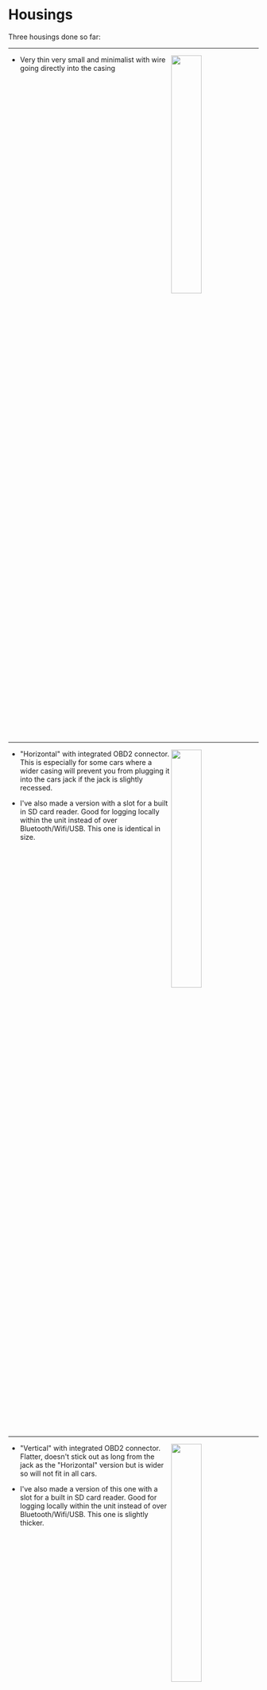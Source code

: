 # Housings

Three housings done so far:

<hr>
<img src=https://user-images.githubusercontent.com/32169384/138956907-5b824772-4a7d-4e6e-83ae-9dbffd630f16.jpg width=35% align=right>  
  
- Very thin very small and minimalist with wire going directly into the casing
<br clear=all>
<hr>
  
<img src=https://user-images.githubusercontent.com/32169384/142175879-03e20653-0231-47e1-94f6-b4317e00aabb.jpg width=35% align=right>  

- "Horizontal" with integrated OBD2 connector. This is especially for some cars where a wider casing will prevent you from plugging it into the cars jack if the jack is slightly recessed.  
  
- I've also made a version with a slot for a built in SD card reader. Good for logging locally within the unit instead of over Bluetooth/Wifi/USB. This one is identical in size.
<br clear=all>
<hr>

<img src=https://user-images.githubusercontent.com/32169384/143077864-54e38de2-3b4a-4f49-bef5-e98d03e61bf6.jpg  width=35% align=right>  

- "Vertical" with integrated OBD2 connector. Flatter, doesn't stick out as long from the jack as the "Horizontal" version but is wider so will not fit in all cars.  
  
- I've also made a version of this one with a slot for a built in SD card reader. Good for logging locally within the unit instead of over Bluetooth/Wifi/USB. This one is slightly thicker.
<br clear=all>
<hr>


# With an OBD2 connector

Housing with an OBD2 connector so you can plug it in to the car directly.  

![IMG_20221231_231412](https://user-images.githubusercontent.com/32169384/210156650-0963d822-1c6c-4984-b8ae-49b958e09c1f.jpg)

![IMG_20221231_231202](https://user-images.githubusercontent.com/32169384/210156653-dbde8e1f-eda4-4faa-8893-ebe406237776.jpg)

![IMG_20221231_231028](https://user-images.githubusercontent.com/32169384/210156654-61d12e8b-7d08-4b2b-87bc-609340bda82a.jpg)

![IMG_20221231_230941](https://user-images.githubusercontent.com/32169384/210156655-14b1d871-1d6b-48fd-9cf7-27f492be7083.jpg)

![transparent-case-1](https://user-images.githubusercontent.com/32169384/140562989-ef19db84-efe9-4cef-b11b-e821bd927e71.jpg)
 
<img src=https://user-images.githubusercontent.com/32169384/143077864-54e38de2-3b4a-4f49-bef5-e98d03e61bf6.jpg>

 Add a beeper?  
 
![IMG_20211121_112251](https://user-images.githubusercontent.com/32169384/144240512-132497fa-c2ef-4080-86c8-e45fe76d6463.jpg)

  
# Minimalist small and flat

![small-housing(1)](https://user-images.githubusercontent.com/32169384/138956907-5b824772-4a7d-4e6e-83ae-9dbffd630f16.jpg)

![small-housing(3)](https://user-images.githubusercontent.com/32169384/138956928-8b44a92c-3336-4f66-8bfb-3b2ae9432360.jpg)

![small-housing(2)](https://user-images.githubusercontent.com/32169384/138956945-97b0403a-e5a8-471f-bc6c-01ba239a281d.jpg)
